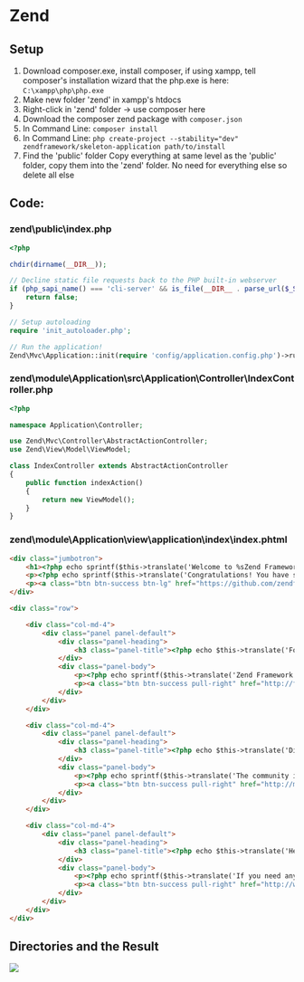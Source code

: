 # Zend

## Setup

1. Download composer.exe, install composer, if using xampp, tell composer's installation wizard that the php.exe is here: `C:\xampp\php\php.exe`
2. Make new folder 'zend' in xampp's htdocs
3. Right-click in 'zend' folder -> use composer here 
4. Download the composer zend package with `composer.json`
5. In Command Line: `composer install`
6. In Command Line: `php create-project --stability="dev" zendframework/skeleton-application path/to/install`
7. Find the 'public' folder
Copy everything at same level as the 'public' folder, copy them into the 'zend' folder. No need for everything else so delete all else

## Code:

### zend\public\index.php

```php
<?php

chdir(dirname(__DIR__));

// Decline static file requests back to the PHP built-in webserver
if (php_sapi_name() === 'cli-server' && is_file(__DIR__ . parse_url($_SERVER['REQUEST_URI'], PHP_URL_PATH))) {
    return false;
}

// Setup autoloading
require 'init_autoloader.php';

// Run the application!
Zend\Mvc\Application::init(require 'config/application.config.php')->run();
```

### zend\module\Application\src\Application\Controller\IndexController.php

```php
<?php

namespace Application\Controller;

use Zend\Mvc\Controller\AbstractActionController;
use Zend\View\Model\ViewModel;

class IndexController extends AbstractActionController
{
    public function indexAction()
    {
        return new ViewModel();
    }
}
```

### zend\module\Application\view\application\index\index.phtml

```html
<div class="jumbotron">
    <h1><?php echo sprintf($this->translate('Welcome to %sZend Framework 2%s'), '<span class="zf-green">', '</span>') ?></h1>
    <p><?php echo sprintf($this->translate('Congratulations! You have successfully installed the %sZF2 Skeleton Application%s. You are currently running Zend Framework version %s. This skeleton can serve as a simple starting point for you to begin building your application on ZF2.'), '<a href="https://github.com/zendframework/ZendSkeletonApplication" target="_blank">', '</a>', \Zend\Version\Version::VERSION) ?></p>
    <p><a class="btn btn-success btn-lg" href="https://github.com/zendframework/zf2" target="_blank"><?php echo $this->translate('Fork Zend Framework 2 on GitHub') ?> &raquo;</a></p>
</div>

<div class="row">

    <div class="col-md-4">
        <div class="panel panel-default">
            <div class="panel-heading">
                <h3 class="panel-title"><?php echo $this->translate('Follow Development') ?></h3>
            </div>
            <div class="panel-body">
                <p><?php echo sprintf($this->translate('Zend Framework 2 is under active development. If you are interested in following the development of ZF2, there is a special ZF2 portal on the official Zend Framework website which provides links to the ZF2 %swiki%s, %sdev blog%s, %sissue tracker%s, and much more. This is a great resource for staying up to date with the latest developments!'), '<a href="http://framework.zend.com/wiki/display/ZFDEV2/Home">', '</a>', '<a href="http://framework.zend.com/zf2/blog">', '</a>', '<a href="https://github.com/zendframework/zf2/issues">', '</a>') ?></p>
                <p><a class="btn btn-success pull-right" href="http://framework.zend.com/zf2" target="_blank"><?php echo $this->translate('ZF2 Development Portal') ?> &raquo;</a></p>
            </div>
        </div>
    </div>

    <div class="col-md-4">
        <div class="panel panel-default">
            <div class="panel-heading">
                <h3 class="panel-title"><?php echo $this->translate('Discover Modules') ?></h3>
            </div>
            <div class="panel-body">
                <p><?php echo sprintf($this->translate('The community is working on developing a community site to serve as a repository and gallery for ZF2 modules. The project is available %son GitHub%s. The site is currently live and currently contains a list of some of the modules already available for ZF2.'), '<a href="https://github.com/zendframework/modules.zendframework.com">', '</a>') ?></p>
                <p><a class="btn btn-success pull-right" href="http://modules.zendframework.com/" target="_blank"><?php echo $this->translate('Explore ZF2 Modules') ?> &raquo;</a></p>
            </div>
        </div>
    </div>

    <div class="col-md-4">
        <div class="panel panel-default">
            <div class="panel-heading">
                <h3 class="panel-title"><?php echo $this->translate('Help &amp; Support') ?></h3>
            </div>
            <div class="panel-body">
                <p><?php echo sprintf($this->translate('If you need any help or support while developing with ZF2, you may reach us via IRC: %s#zftalk on Freenode%s. We\'d love to hear any questions or feedback you may have regarding the beta releases. Alternatively, you may subscribe and post questions to the %smailing lists%s.'), '<a href="irc://irc.freenode.net/zftalk">', '</a>', '<a href="http://framework.zend.com/wiki/display/ZFDEV/Mailing+Lists">', '</a>') ?></p>
                <p><a class="btn btn-success pull-right" href="http://webchat.freenode.net?channels=zftalk" target="_blank"><?php echo $this->translate('Ping us on IRC') ?> &raquo;</a></p>
            </div>
        </div>
    </div>
</div>
```

## Directories and the Result

![](zend.PNG)